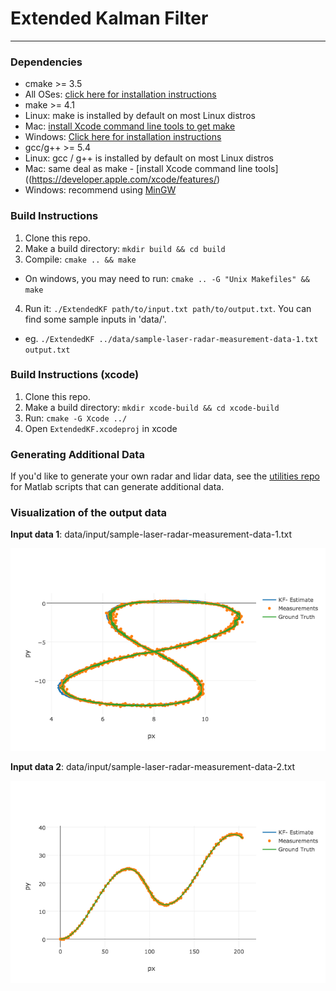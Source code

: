 # Extended Kalman Filter 

---

### Dependencies

* cmake >= 3.5
* All OSes: [click here for installation instructions](https://cmake.org/install/)
* make >= 4.1
* Linux: make is installed by default on most Linux distros
* Mac: [install Xcode command line tools to get make](https://developer.apple.com/xcode/features/)
* Windows: [Click here for installation instructions](http://gnuwin32.sourceforge.net/packages/make.htm)
* gcc/g++ >= 5.4
* Linux: gcc / g++ is installed by default on most Linux distros
* Mac: same deal as make - [install Xcode command line tools]((https://developer.apple.com/xcode/features/)
* Windows: recommend using [MinGW](http://www.mingw.org/)

### Build Instructions

1. Clone this repo.
2. Make a build directory: `mkdir build && cd build`
3. Compile: `cmake .. && make` 
* On windows, you may need to run: `cmake .. -G "Unix Makefiles" && make`
4. Run it: `./ExtendedKF path/to/input.txt path/to/output.txt`. You can find
some sample inputs in 'data/'.
- eg. `./ExtendedKF ../data/sample-laser-radar-measurement-data-1.txt output.txt`

### Build Instructions (xcode)

1. Clone this repo.
2. Make a build directory: `mkdir xcode-build && cd xcode-build`
3. Run: `cmake -G Xcode ../` 
4. Open `ExtendedKF.xcodeproj` in xcode   

### Generating Additional Data

If you'd like to generate your own radar and lidar data, see the
[utilities repo](https://github.com/udacity/CarND-Mercedes-SF-Utilities) for
Matlab scripts that can generate additional data.

### Visualization of the output data

**Input data 1**: data/input/sample-laser-radar-measurement-data-1.txt 

![KF-Estimate vs. Measurement vs. Ground Truth](data/output/sample-laser-radar-output-data-1.png "Sample data 1: KF-Estimate vs. Measurement vs. Ground Truth")

**Input data 2**: data/input/sample-laser-radar-measurement-data-2.txt 

![KF-Estimate vs. Measurement vs. Ground Truth](data/output/sample-laser-radar-output-data-2.png "Sample data 2: KF-Estimate vs. Measurement vs. Ground Truth")
